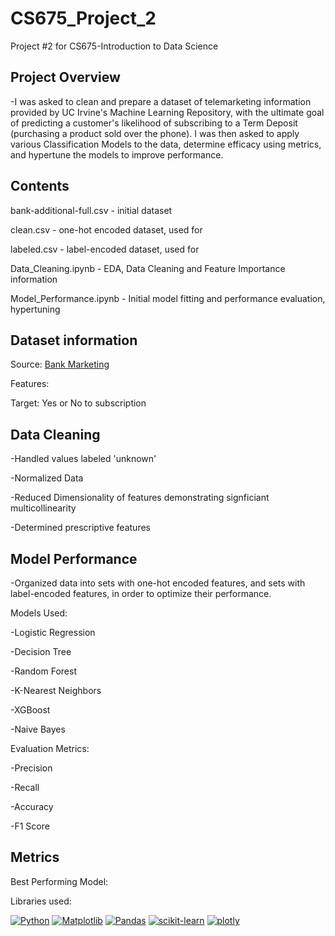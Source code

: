 # CS675_Project_2
Project #2 for CS675-Introduction to Data Science

## Project Overview

-I was asked to clean and prepare a dataset of telemarketing information provided by UC Irvine's Machine Learning Repository, with the ultimate goal of predicting a customer's likelihood of subscribing to a Term Deposit (purchasing a product sold over the phone). I was then asked to apply various Classification Models to the data, determine efficacy using metrics, and hypertune the models to improve performance.

## Contents

bank-additional-full.csv - initial dataset

clean.csv - one-hot encoded dataset, used for 

labeled.csv - label-encoded dataset, used for

Data_Cleaning.ipynb - EDA, Data Cleaning and Feature Importance information

Model_Performance.ipynb - Initial model fitting and performance evaluation, hypertuning 

## Dataset information

Source: [Bank Marketing](https://archive.ics.uci.edu/dataset/222/bank+marketing)

Features: 

Target: Yes or No to subscription

## Data Cleaning

-Handled values labeled 'unknown'

-Normalized Data

-Reduced Dimensionality of features demonstrating signficiant multicollinearity

-Determined prescriptive features

## Model Performance

-Organized data into sets with one-hot encoded features, and sets with label-encoded features, in order to optimize their performance.


Models Used:

-Logistic Regression

-Decision Tree

-Random Forest

-K-Nearest Neighbors

-XGBoost

-Naive Bayes


Evaluation Metrics:

-Precision

-Recall

-Accuracy

-F1 Score

## Metrics

Best Performing Model:



Libraries used:

[![Python](https://img.shields.io/badge/Python-3776AB?logo=python&logoColor=fff)](#)
[![Matplotlib](https://custom-icon-badges.demolab.com/badge/Matplotlib-71D291?logo=matplotlib&logoColor=fff)](#)
[![Pandas](https://img.shields.io/badge/Pandas-150458?logo=pandas&logoColor=fff)](#)
[![scikit-learn](https://img.shields.io/badge/scikit--learn-F7931E?style=flat-square&logo=scikit-learn&logoColor=white)](#)
[![plotly](https://img.shields.io/badge/-Plotly-3F4F75?style=flat&logo=plotly&logoColor=white)](#)

